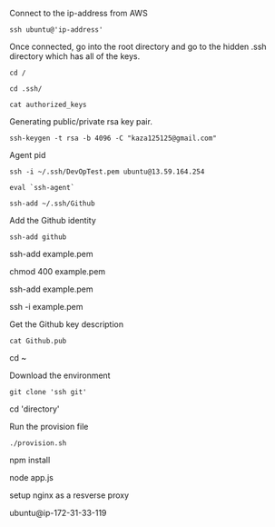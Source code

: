 Connect to the ip-address from AWS

	ssh ubuntu@'ip-address'

Once connected, go into the root directory and go to the hidden .ssh directory which has all of the keys.

	cd /
	
	cd .ssh/

	cat authorized_keys
	
Generating public/private rsa key pair.

	ssh-keygen -t rsa -b 4096 -C "kaza125125@gmail.com"

Agent pid 

	ssh -i ~/.ssh/DevOpTest.pem ubuntu@13.59.164.254

	eval `ssh-agent`
	
	ssh-add ~/.ssh/Github

Add the Github identity
	
	ssh-add github

ssh-add example.pem

chmod 400 example.pem

ssh-add example.pem

ssh -i example.pem

Get the Github key description
	
	cat Github.pub

cd ~

Download the environment
	
	git clone 'ssh git'


cd 'directory'

Run the provision file

	./provision.sh

npm install

node app.js

setup nginx as a resverse proxy


ubuntu@ip-172-31-33-119
